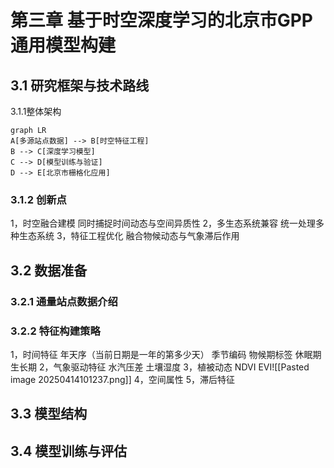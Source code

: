 
# 第三章 基于时空深度学习的北京市GPP通用模型构建
## 3.1 研究框架与技术路线
3.1.1整体架构
```mermaid
graph LR
A[多源站点数据] --> B[时空特征工程]
B --> C[深度学习模型]
C --> D[模型训练与验证]
D --> E[北京市栅格化应用]
```
### 3.1.2 创新点
1，时空融合建模 同时捕捉时间动态与空间异质性
2，多生态系统兼容 统一处理多种生态系统
3，特征工程优化 融合物候动态与气象滞后作用

## 3.2 数据准备
### 3.2.1 通量站点数据介绍
### 3.2.2 特征构建策略
1，时间特征 
年天序（当前日期是一年的第多少天） 季节编码 物候期标签 休眠期 生长期
2，气象驱动特征
水汽压差 土壤湿度
3，植被动态
NDVI EVI![[Pasted image 20250414101237.png]]
4，空间属性
5，滞后特征

## 3.3 模型结构

## 3.4 模型训练与评估



